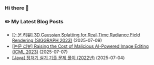 
### Hi there 👋  

### ✏️ My Latest Blog Posts

<!-- BLOG-START -->
- <a href="https://zoo-tech.tistory.com/46">[논문 리뷰] 3D Gaussian Splatting for Real-Time Radiance Field Rendering (SIGGRAPH 2023)</a> (2025-07-09)
- <a href="https://zoo-tech.tistory.com/47">[논문 리뷰] Raising the Cost of Malicious AI-Powered Image Editing (ICML 2023)</a> (2025-07-07)
- <a href="https://zoo-tech.tistory.com/45">[Java] 정처기 실기 기출 문제 풀이 (2022년)</a> (2025-07-04)
<!-- BLOG-END -->

